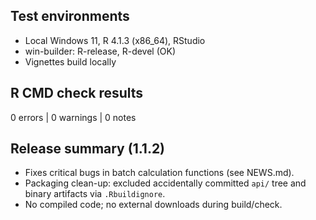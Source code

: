 ## Test environments
- Local Windows 11, R 4.1.3 (x86_64), RStudio
- win-builder: R-release, R-devel (OK)
- Vignettes build locally

## R CMD check results
0 errors | 0 warnings | 0 notes

## Release summary (1.1.2)
- Fixes critical bugs in batch calculation functions (see NEWS.md).
- Packaging clean-up: excluded accidentally committed `api/` tree and binary artifacts via `.Rbuildignore`.
- No compiled code; no external downloads during build/check.